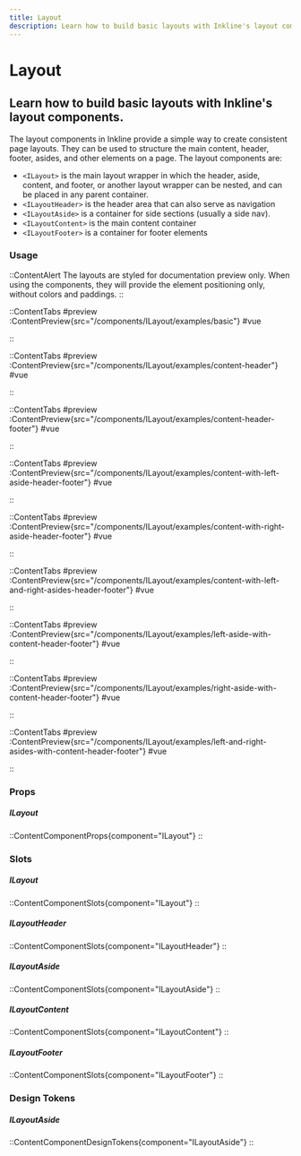 ```yaml
---
title: Layout
description: Learn how to build basic layouts with Inkline's layout components. Create responsive and accessible designs for your web applications using ILayout, ILayoutHeader, ILayoutAside, ILayoutContent, and ILayoutFooter. Check out examples and code snippets for common layouts in our documentation.
---
```


# Layout

## Learn how to build basic layouts with Inkline's layout components.

The layout components in Inkline provide a simple way to create consistent page layouts. They can be used to structure the main content, header, footer, asides, and other elements on a page. The layout components are:
- `<ILayout>` is the main layout wrapper in which the header, aside, content, and footer, or another layout wrapper can be nested, and can be placed in any parent container.
- `<ILayoutHeader>` is the header area that can also serve as navigation
- `<ILayoutAside>` is a container for side sections (usually a side nav).
- `<ILayoutContent>` is the main content container
- `<ILayoutFooter>` is a container for footer elements

### Usage

::ContentAlert
The layouts are styled for documentation preview only. When using the components, they will
provide the element positioning only, without colors and paddings.
::

::ContentTabs
#preview
:ContentPreview{src="/components/ILayout/examples/basic"}
#vue
<!-- Autodocs{src="@inkline/inkline/components/ILayout/examples/basic.raw.vue" lang="vue"} -->
::

::ContentTabs
#preview
:ContentPreview{src="/components/ILayout/examples/content-header"}
#vue
<!-- Autodocs{src="@inkline/inkline/components/ILayout/examples/content-header.raw.vue" lang="vue"} -->
::

::ContentTabs
#preview
:ContentPreview{src="/components/ILayout/examples/content-header-footer"}
#vue
<!-- Autodocs{src="@inkline/inkline/components/ILayout/examples/content-header-footer.raw.vue" lang="vue"} -->
::

::ContentTabs
#preview
:ContentPreview{src="/components/ILayout/examples/content-with-left-aside-header-footer"}
#vue
<!-- Autodocs{src="@inkline/inkline/components/ILayout/examples/content-with-left-aside-header-footer.raw.vue" lang="vue"} -->
::

::ContentTabs
#preview
:ContentPreview{src="/components/ILayout/examples/content-with-right-aside-header-footer"}
#vue
<!-- Autodocs{src="@inkline/inkline/components/ILayout/examples/content-with-right-aside-header-footer.raw.vue" lang="vue"} -->
::

::ContentTabs
#preview
:ContentPreview{src="/components/ILayout/examples/content-with-left-and-right-asides-header-footer"}
#vue
<!-- Autodocs{src="@inkline/inkline/components/ILayout/examples/content-with-left-and-right-asides-header-footer.raw.vue" lang="vue"} -->
::

::ContentTabs
#preview
:ContentPreview{src="/components/ILayout/examples/left-aside-with-content-header-footer"}
#vue
<!-- Autodocs{src="@inkline/inkline/components/ILayout/examples/left-aside-with-content-header-footer.raw.vue" lang="vue"} -->
::

::ContentTabs
#preview
:ContentPreview{src="/components/ILayout/examples/right-aside-with-content-header-footer"}
#vue
<!-- Autodocs{src="@inkline/inkline/components/ILayout/examples/right-aside-with-content-header-footer.raw.vue" lang="vue"} -->
::

::ContentTabs
#preview
:ContentPreview{src="/components/ILayout/examples/left-and-right-asides-with-content-header-footer"}
#vue
<!-- Autodocs{src="@inkline/inkline/components/ILayout/examples/left-and-right-asides-with-content-header-footer.raw.vue" lang="vue"} -->
::

### Props

##### ILayout
::ContentComponentProps{component="ILayout"}
::

### Slots

##### ILayout
::ContentComponentSlots{component="ILayout"}
::

##### ILayoutHeader
::ContentComponentSlots{component="ILayoutHeader"}
::

##### ILayoutAside
::ContentComponentSlots{component="ILayoutAside"}
::

##### ILayoutContent
::ContentComponentSlots{component="ILayoutContent"}
::

##### ILayoutFooter
::ContentComponentSlots{component="ILayoutFooter"}
::

### Design Tokens

##### ILayoutAside
::ContentComponentDesignTokens{component="ILayoutAside"}
::

